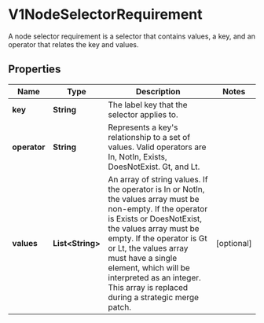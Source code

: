 

# V1NodeSelectorRequirement

A node selector requirement is a selector that contains values, a key, and an operator that relates the key and values.

## Properties

| Name | Type | Description | Notes |
|------------ | ------------- | ------------- | -------------|
|**key** | **String** | The label key that the selector applies to. |  |
|**operator** | **String** | Represents a key&#39;s relationship to a set of values. Valid operators are In, NotIn, Exists, DoesNotExist. Gt, and Lt. |  |
|**values** | **List&lt;String&gt;** | An array of string values. If the operator is In or NotIn, the values array must be non-empty. If the operator is Exists or DoesNotExist, the values array must be empty. If the operator is Gt or Lt, the values array must have a single element, which will be interpreted as an integer. This array is replaced during a strategic merge patch. |  [optional] |



